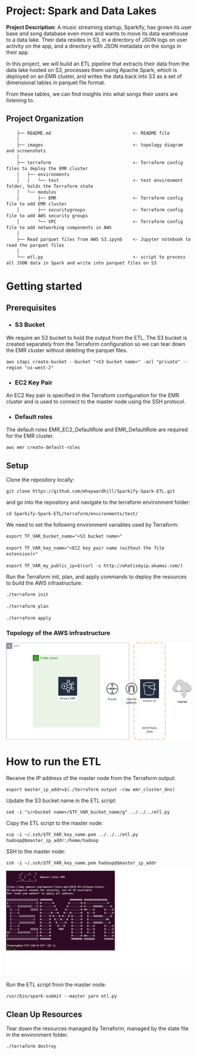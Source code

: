 
# Project: Spark and Data Lakes 

**Project Description**: A music streaming startup, Sparkify, has grown its user base and song database even more and wants to move its data warehouse to a data lake. Their data resides in S3, in a directory of JSON logs on user activity on the app, and a directory with JSON metadata on the songs in their app.

In this project, we will build an ETL pipeline that extracts their data from the data lake hosted on S3, processes them using Apache Spark, which is deployed on an EMR cluster, and writes the data back into S3 as a set of dimensional tables in parquet file format.

From these tables, we can find insights into what songs their users are listening to.

## Project Organization

```
    ├── README.md                               <- README file
    │
    ├── images                                  <- topology diagram and screenshots
    │
    ├── terraform                               <- Terraform config files to deploy the EMR cluster
    │   ├── environments        
    │   │   └── test                            <- test environment folder, holds the Terraform state
    │   └── modules            
    │       ├── EMR                             <- Terraform config file to add EMR cluster 
    │       ├── securitygroups                  <- Terraform config file to add AWS security groups
    │       └── VPC                             <- Terraform config file to add networking components in AWS
    │
    ├── Read parquet files from AWS S3.ipynb    <- Jupyter notebook to read the parquet files
    │
    └── etl.py                                  <- script to process all JSON data in Spark and write into parquet files on S3
```

# Getting started

## Prerequisites

* ### S3 Bucket

We require an S3 bucket to hold the output from the ETL. The S3 bucket is created separately from the Terraform configuration so we can tear down the EMR cluster without deleting the parquet files.

```
aws s3api create-bucket --bucket "<S3 bucket name>" -acl "private" --region "us-west-2"
```

* ### EC2 Key Pair

An EC2 Key pair is specified in the Terraform configuration for the EMR cluster and is used to connect to the master node using the SSH protocol. 

* ### Default roles

The default roles EMR_EC2_DefaultRole and EMR_DefaultRole are required for the EMR cluster.

```
aws emr create-default-roles
```

##  Setup

Clone the repository locally:
```
git clone https://github.com/mhaywardhill/Sparkify-Spark-ETL.git
```

and go into the repository and navigate to the terraform environment folder:

```
cd Sparkify-Spark-ETL/terraform/environments/test/
```

We need to set the following environment variables used by Terraform:

```
export TF_VAR_bucket_name="<S3 bucket name>"

export TF_VAR_key_name="<EC2 key pair name (without the file extension)>"

export TF_VAR_my_public_ip=$(curl -s http://whatismyip.akamai.com/)
```

Run the Terraform init, plan, and apply commands to deploy the resources to build the AWS infrastructure:

```
./terraform init

./terraform plan

./terraform apply
```

### Topology of the AWS infrastructure

![VPC](/images/VPCDesign.png)


# How to run the ETL

Receive the IP address of the master node from the Terraform output:

```
export master_ip_addr=$(./terraform output -raw emr_cluster_dns)
```

Update the S3 bucket name in the ETL script:

```
sed -i "s/<bucket name>/$TF_VAR_bucket_name/g" ../../../etl.py
```

Copy the ETL script to the master node:

```
scp -i ~/.ssh/$TF_VAR_key_name.pem ../../../etl.py hadoop@$master_ip_addr:/home/hadoop
```

SSH to the master node:

```
ssh -i ~/.ssh/$TF_VAR_key_name.pem hadoop@$master_ip_addr
```

![emrmasternode](/images/EMRMasterNode.png)

Run the ETL script from the master node:

```
/usr/bin/spark-submit --master yarn etl.py 
```

## Clean Up Resources

Tear down the resources managed by Terraform, managed by the state file in the environment folder.

```
./terraform destroy
```

